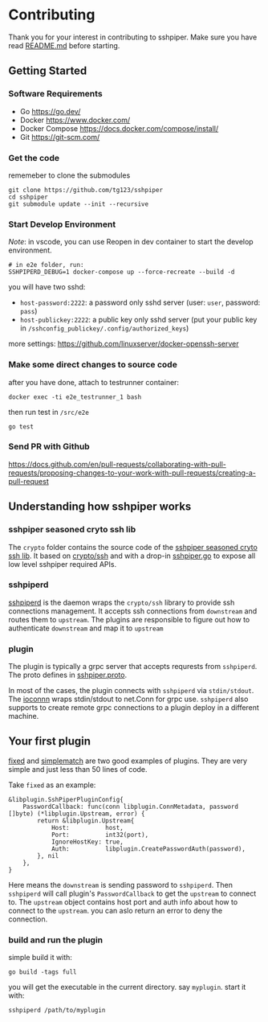 # Contributing

Thank you for your interest in contributing to sshpiper. 
Make sure you have read [README.md](README.md) before starting.

## Getting Started

### Software Requirements
 * Go <https://go.dev/>
 * Docker <https://www.docker.com/>
 * Docker Compose <https://docs.docker.com/compose/install/>
 * Git <https://git-scm.com/>

### Get the code

rememeber to clone the submodules

```
git clone https://github.com/tg123/sshpiper
cd sshpiper
git submodule update --init --recursive
```

### Start Develop Environment

 _Note_: in vscode, you can use Reopen in dev container to start the develop environment.

```
# in e2e folder, run:
SSHPIPERD_DEBUG=1 docker-compose up --force-recreate --build -d
```

you will have two sshd:

 * `host-password:2222`: a password only sshd server (user: `user`, password: `pass`)
 * `host-publickey:2222`: a public key only sshd server (put your public key in `/sshconfig_publickey/.config/authorized_keys`)

more settings: <https://github.com/linuxserver/docker-openssh-server>

### Make some direct changes to source code

after you have done, attach to testrunner container:

```
docker exec -ti e2e_testrunner_1 bash
```

then run test in `/src/e2e`

```
go test
```

### Send PR with Github

<https://docs.github.com/en/pull-requests/collaborating-with-pull-requests/proposing-changes-to-your-work-with-pull-requests/creating-a-pull-request>

## Understanding how sshpiper works

### sshpiper seasoned cryto ssh lib

The `crypto` folder contains the source code of the [sshpiper seasoned cryto ssh lib](./crypto/).
It based on [crypto/ssh](https://golang.org/pkg/crypto/ssh/) and with a drop-in [sshpiper.go](./crypto/ssh/sshpiper.go) to expose all low level sshpiper required APIs.

### sshpiperd

[sshpiperd](./cmd/sshpiperd/) is the daemon wraps the `crypto/ssh` library to provide ssh connections management.
It accepts ssh connections from `downstream` and routes them to `upstream`.
The plugins are responsible to figure out how to authenticate `downstream` and map it to `upstream`

### plugin

The plugin is typically a grpc server that accepts requrests from `sshpiperd`. 
The proto defines in [sshpiper.proto](./proto/sshpiper.proto).

In most of the cases, the plugin connects with `sshpiperd` via `stdin/stdout`. The [ioconnn](./libplugin/ioconn/) wraps stdin/stdout to net.Conn for grpc use.
`sshpiperd` also supports to create remote grpc connections to a plugin deploy in a different machine.

## Your first plugin

[fixed](./plugin/fixed/) and [simplematch](./plugin/simplematch/) are two good examples of plugins.
They are very simple and just less than 50 lines of code.

Take `fixed` as an example:

```
&libplugin.SshPiperPluginConfig{
    PasswordCallback: func(conn libplugin.ConnMetadata, password []byte) (*libplugin.Upstream, error) {
        return &libplugin.Upstream{
            Host:          host,
            Port:          int32(port),
            IgnoreHostKey: true,
            Auth:          libplugin.CreatePasswordAuth(password),
        }, nil
    },
}
```

Here means the `downstream` is sending password to `sshpiperd`. Then `sshpiperd` will call plugin's `PasswordCallback` to get the `upstream` to connect to. 
The `upstream` object contains host port and auth info about how to connect to the `upstream`. you can aslo return an error to deny the connection.

### build and run the plugin

simple build it with:

```
go build -tags full
```

you will get the executable in the current directory. say `myplugin`. start it with:

```
sshpiperd /path/to/myplugin
```

